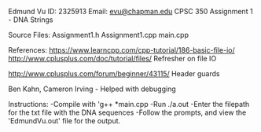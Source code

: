 Edmund Vu
ID: 2325913
Email: evu@chapman.edu
CPSC 350
Assignment 1 - DNA Strings

Source Files:
  Assignment1.h
  Assignment1.cpp
  main.cpp

References:
https://www.learncpp.com/cpp-tutorial/186-basic-file-io/
http://www.cplusplus.com/doc/tutorial/files/
Refresher on file IO

http://www.cplusplus.com/forum/beginner/43115/
Header guards

Ben Kahn, Cameron Irving - Helped with debugging

Instructions:
-Compile with 'g++ *main.cpp
-Run ./a.out
-Enter the filepath for the txt file with the DNA sequences
-Follow the prompts, and view the 'EdmundVu.out' file for the output. 
